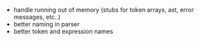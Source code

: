 * handle running out of memory (stubs for token arrays, ast, error messages, etc..)
* better naming in parser
* better token and expression names